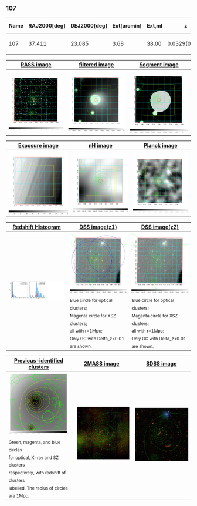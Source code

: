 <div STYLE="page-break-after: always;"></div>

### 107

|Name|RAJ2000[deg]|DEJ2000[deg] |Ext[arcmin]| Ext,ml | z | z_src| C|GC(XSZ,Delta_z<0.01)| GC(OPT,Delta_z<0.01)|GC| R_sig[arcmin] | R500[arcmin] | R500[Mpc]| CRsig[c/s] | CR500[c/s] |L500[1E44 erg/s]|F500[1E-12 erg/s/cm^2]| M500[1E14 Msun]|Tx[keV]|Cnt_sig|Beta|Rc[arcmin]|Comment|Alias|
|---|---|---|---|---|---|------|---|--------|---------|----------|---|---|---|---|---|---|---|---|---|---|---|---|---|---|
|107| 37.411| 23.085| 3.68| 38.00| 0.0329(0.005)| z1, z_opt| S| -| N| C, N, W| 21.738| 16.191| 0.638| 0.312(0.087)| 0.299(0.083)| 0.118(0.021)| 4.721(0.845)| 0.76(0.07)| 1.83(0.11)| 58.6| 0.774(-0.125+0.138)| 8.072(-1.978+1.871)| -| t172|

|[RASS image](../image/107/107_img.pdf)|[filtered image](../image/107/107_fil.pdf)|[Segment image](../image/107/107_seg.pdf)|
|-------------------|--------------------|-------------------|
| <img src="../image/107/107_img.png" width="300">  | <img src="../image/107/107_fil.png" width="300">   | <img src="../image/107/107_seg.png" width="300">  |

|[Exposure image](../image/107/107_mex.pdf)| [nH image](../image/107/107_nh.pdf)| [Planck image](../image/107/107_p.pdf)|
|-------------------|--------------------|-------------------|
|<img src="../image/107/107_mex.png" width="300">   | <img src="../image/107/107_nh.png" width="300">    | <img src="../image/107/107_p.png" width="300"> |

|[Redshift Histogram](../image/107/107_zg.pdf) | [DSS image(z1)](../image/107/107_dss_z1.pdf)      |  [DSS image(z2)](../image/107/107_dss_z2.pdf)    |
|-------------------|--------------------|-------------------|
|<img src="../image/107/107_zg.png" width="300"> |<img src="../image/107/107_dss_z1.png" width="300"> <sub><br>Blue circle for optical clusters; <br>Magenta circle for XSZ clusters; <br>all with r=1Mpc; <br>Only GC with Delta_z<0.01 are shown. </sub>| <img src="../image/107/107_dss_z2.png" width="300"><sub><br>Blue circle for optical clusters; <br>Magenta circle for XSZ clusters; <br>all with r=1Mpc; <br>Only GC with Delta_z<0.01 are shown. </sub> |

|[Previous-identified clusters](../image/107/107_gc.pdf) | [2MASS image](../image/107/107_2mass.pdf)      |[SDSS image](../image/107/107_sdss.pdf)   |
|-------------------|-------------------|-------------------|
|<img src=../image/107/107_gc.png width="300"> <br><sub>Green, magenta, and blue circles <br>for optical, X-ray and SZ clusters <br>respectively, with redshift of clusters <br>labelled. The radius of circles <br>are 1Mpc.</sub>|<img src="../image/107/107_2mass.png" width="300">  | <img src="../image/107/107_sdss.png" width="300">  |




